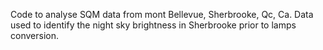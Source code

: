 Code to analyse SQM data from mont Bellevue, Sherbrooke, Qc, Ca.
Data used to identify the night sky brightness in Sherbrooke prior to lamps conversion.
